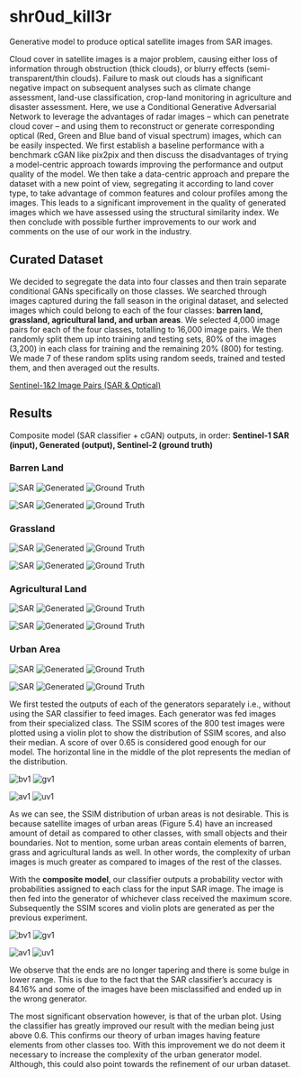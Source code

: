 # shr0ud_kill3r
Generative model to produce optical satellite images from SAR images.

Cloud cover in satellite images is a major problem, causing either loss of information through obstruction (thick clouds), or blurry effects (semi-transparent/thin clouds). Failure to mask out clouds has a significant negative impact on subsequent analyses such as climate change assessment, land-use classification, crop-land monitoring in agriculture and disaster assessment. Here, we use a Conditional Generative Adversarial Network to leverage the advantages of radar images – which can penetrate cloud cover – and using them to reconstruct or generate corresponding optical (Red, Green and Blue band of visual spectrum) images, which can be easily inspected. We first establish a baseline performance with a benchmark cGAN like pix2pix and then discuss the disadvantages of trying a model-centric approach towards improving the performance and output quality of the model. We then take a data-centric approach and prepare the dataset with a new point of view, segregating it according to land cover type, to take advantage of common features and colour profiles among the images. This leads to a significant improvement in the quality of generated images which we have assessed using the structural similarity index. We then conclude with possible further improvements to our work and comments on the use of our work in the industry.

## Curated Dataset

We decided to segregate the data into four classes and then train separate conditional GANs specifically on those classes. We searched through images captured during the fall season in the original dataset, and selected images which could belong to each of the four classes: **barren land, grassland, agricultural land, and urban areas**. We selected 4,000 image pairs for each of the four classes, totalling to 16,000 image pairs. We then randomly split them up into training and testing sets, 80% of the images (3,200) in each class for training and the remaining 20% (800) for testing. We made 7 of these random splits using random seeds, trained and tested them, and then averaged out the results.

[Sentinel-1&2 Image Pairs (SAR & Optical)](https://www.kaggle.com/datasets/requiemonk/sentinel12-image-pairs-segregated-by-terrain)

## Results

Composite model (SAR classifier + cGAN) outputs, in order: __Sentinel-1 SAR (input), Generated (output), Sentinel-2 (ground truth)__

### Barren Land

![SAR](/images/barren4_1.png) ![Generated](images/barren4_2.png) ![Ground Truth](images/barren4_3.png)

![SAR](/images/barren5_1.png) ![Generated](images/barren5_2.png) ![Ground Truth](images/barren5_3.png)

### Grassland

![SAR](/images/grass1_1.png) ![Generated](images/grass1_2.png) ![Ground Truth](images/grass1_3.png)

![SAR](/images/grass2_1.png) ![Generated](images/grass2_2.png) ![Ground Truth](images/grass2_3.png)

### Agricultural Land

![SAR](/images/agri1_1.png) ![Generated](images/agri1_2.png) ![Ground Truth](images/agri1_3.png)

![SAR](/images/agri2_1.png) ![Generated](images/agri2_2.png) ![Ground Truth](images/agri2_3.png)

### Urban Area

![SAR](/images/urban1_1.png) ![Generated](images/urban1_2.png) ![Ground Truth](images/urban1_3.png)

![SAR](/images/urban4_1.png) ![Generated](images/urban4_2.png) ![Ground Truth](images/urban4_3.png)

We first tested the outputs of each of the generators separately i.e., without using the SAR classifier to feed images. Each generator was fed images from their specialized class. The SSIM scores of the 800 test images were plotted using a violin plot to show the distribution of SSIM scores, and also their median. A score of over 0.65 is considered good enough for our model. The horizontal line in the middle of the plot represents the median of the distribution.

![bv1](/images/barren_violin.png "Barren Land") ![gv1](images/grass_violin.png)

![av1](/images/agri_violin.png) ![uv1](images/urban_violin.png)

As we can see, the SSIM distribution of urban areas is not desirable. This is because satellite images of urban areas (Figure 5.4) have an increased amount of detail as compared to other classes, with small objects and their boundaries. Not to mention, some urban areas contain elements of barren, grass and agricultural lands as well. In other words, the complexity of urban images is much greater as compared to images of the rest of the classes.

With the __composite model__, our classifier outputs a probability vector with probabilities assigned to each class for the input SAR image. The image is then fed into the generator of whichever class received the maximum score. Subsequently the SSIM scores and violin plots are generated as per the previous experiment.

![bv1](/images/barren_violin2.png) ![gv1](images/grass_violin2.png)

![av1](/images/agri_violin2.png) ![uv1](images/urban_violin2.png)

We observe that the ends are no longer tapering and there is some bulge in lower range. This is due to the fact that the SAR classifier’s accuracy is 84.16% and some of the images have been misclassified and ended up in the wrong generator.

The most significant observation however, is that of the urban plot. Using the classifier has greatly improved our result with the median being just above 0.6. This confirms our theory of urban images having feature elements from other classes too. With this improvement we do not deem it necessary to increase the complexity of the urban generator model. Although, this could also point towards the refinement of our urban dataset.
